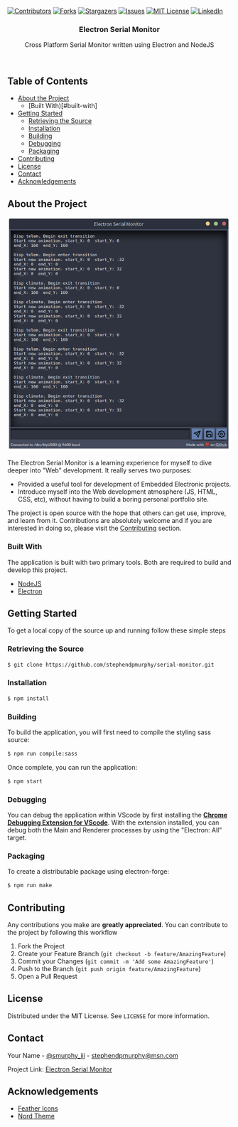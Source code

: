 [![Contributors][contributors-shield]][contributors-url]
[![Forks][forks-shield]][forks-url]
[![Stargazers][stars-shield]][stars-url]
[![Issues][issues-shield]][issues-url]
[![MIT License][license-shield]][license-url]
[![LinkedIn][linkedin-shield]][linkedin-url]

<p align="center">
  <h3 align="center">Electron Serial Monitor</h3>
  <p align="center">
    Cross Platform Serial Monitor written using Electron and NodeJS
  </p>
</p>

<br />

## Table of Contents
* [About the Project](#about-the-project)
  * [Built With)[#built-with]
* [Getting Started](#getting-started)
  * [Retrieving the Source](#retrieving-the-source)
  * [Installation](#installation)
  * [Building](#building)
  * [Debugging](#debuggin)
  * [Packaging](#packaging)
* [Contributing](#contributing)
* [License](#license)
* [Contact](#contact)
* [Acknowledgements](#acknowledgements)

## About the Project

<p align="center">
  <img src="./src/img/snapshot.png">
</p>

The Electron Serial Monitor is a learning experience for myself to dive deeper into "Web" development. It really serves two purposes: 
* Provided a useful tool for development of Embedded Electronic projects.
* Introduce myself into the Web development atmosphere (JS, HTML, CSS, etc), without having to build a boring personal portfolio site.

The project is open source with the hope that others can get use, improve, and learn from it. Contributions are absolutely welcome and if you are interested in doing so, please visit the [Contributing](#contributing) section.

### Built With

The application is built with two primary tools. Both are required to build and develop this project.
* [NodeJS](https://nodejs.org/en/)
* [Electron](https://www.electronjs.org/)

## Getting Started

To get a local copy of the source up and running follow these simple steps

### Retrieving the Source

```sh
$ git clone https://github.com/stephendpmurphy/serial-monitor.git
```

### Installation

```sh
$ npm install
```

### Building

To build the application, you will first need to compile the styling sass source:
```bash
$ npm run compile:sass
```

Once complete, you can run the application:
```bash
$ npm start
```

### Debugging

You can debug the application within VScode by first installing the [**Chrome Debugging Extension for VScode**](https://marketplace.visualstudio.com/items?itemName=msjsdiag.debugger-for-chrome). With the extension installed, you can debug both the Main and Renderer processes by using the "Electron: All" target.

### Packaging

To create a distributable package using electron-forge:
```bash
$ npm run make
```


## Contributing

Any contributions you make are **greatly appreciated**. You can contribute to the project by following this workflow
1. Fork the Project
2. Create your Feature Branch (`git checkout -b feature/AmazingFeature`)
3. Commit your Changes (`git commit -m 'Add some AmazingFeature'`)
4. Push to the Branch (`git push origin feature/AmazingFeature`)
5. Open a Pull Request

## License

Distributed under the MIT License. See `LICENSE` for more information.

## Contact

Your Name - [@smurphy_iii](https://www.instagram.com/smurphy_iii/) - stephendpmurphy@msn.com

Project Link: [Electron Serial Monitor](https://github.com/stephendpmurphy/serial-monitor)

## Acknowledgements
* [Feather Icons](https://feathericons.com/)
* [Nord Theme](https://www.nordtheme.com/)

[contributors-shield]: https://img.shields.io/github/contributors/stephendpmurphy/serial-monitor.svg?style=flat-square
[contributors-url]: https://github.com/stephendpmurphy/serial-monitor/graphs/contributors
[forks-shield]: https://img.shields.io/github/forks/stephendpmurphy/serial-monitor.svg?style=flat-square
[forks-url]: https://github.com/stephendpmurphy/serial-monitor/network/members
[stars-shield]: https://img.shields.io/github/stars/stephendpmurphy/serial-monitor.svg?style=flat-square
[stars-url]: https://github.com/stephendpmurphy/serial-monitor/stargazers
[issues-shield]: https://img.shields.io/github/issues/stephendpmurphy/serial-monitor.svg?style=flat-square
[issues-url]: https://github.com/stephendpmurphy/serial-monitor/issues
[license-shield]: https://img.shields.io/github/license/stephendpmurphy/serial-monitor.svg?style=flat-square
[license-url]: https://github.com/stephendpmurphy/serial-monitor/blob/main/LICENSE
[linkedin-shield]: https://img.shields.io/badge/-LinkedIn-black.svg?style=flat-square&logo=linkedin&colorB=555
[linkedin-url]: https://www.linkedin.com/in/smurphy129/
